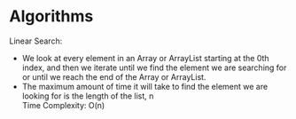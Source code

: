 # Algorithms

Linear Search:
- We look at every element in an Array or ArrayList starting at the 0th index, and then we iterate until we find the element we are searching for or until we reach the end of the Array or ArrayList.
- The maximum amount of time it will take to find the element we are looking for is the length of the list, n<br>
  Time Complexity: O(n)
